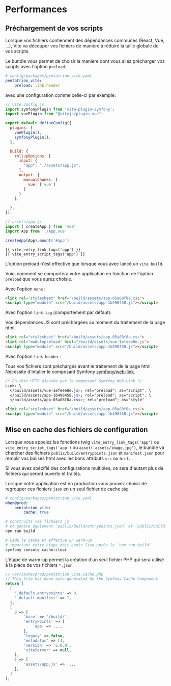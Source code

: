 # Performances

## Préchargement de vos scripts

Lorsque vos fichiers contiennent des dépendances communes (React, Vue, ...), Vite va découper vos fichiers de manière à réduire la taille globale de vos scripts.

Le bundle vous permet de choisir la manière dont vous allez précharger vos scripts avec l'option `preload`.

```yaml
# config/packages/pentatrion_vite.yaml
pentatrion_vite:
    preload: link-header
```


avec une configuration comme celle-ci par exemple:

```js
// vite.config.js
import symfonyPlugin from 'vite-plugin-symfony';
import vuePlugin from "@vitejs/plugin-vue";

export default defineConfig({
  plugins: [
    vuePlugin(),
    symfonyPlugin(),
  ],

  build: {
    rollupOptions: {
      input: {
        "app": "./assets/app.js",
      },
      output: {
        manualChunks: {
          vue: ['vue']
        }
      }
    },

  },
});
```

```js
// assets/app.js
import { createApp } from 'vue'
import App from './App.vue'

createApp(App).mount('#app')
```
```twig
{{ vite_entry_link_tags('app') }}
{{ vite_entry_script_tags('app') }}
```

L'option preload n'est effective que lorsque vous avec lancé un `vite build`.

Voici comment se comportera votre application en fonction de l'option `preload` que vous aurez choisie.


Avec l'option `none` :

```html
<link rel="stylesheet" href="/build/assets/app-05a88f8a.css">
<script type="module" src="/build/assets/app-1b490458.js"></script>
```

Avec l'option `link-tag` (comportement par défaut):

Vos dépendances JS sont préchargées au moment du traitement de la page html.

```html
<link rel="stylesheet" href="/build/assets/app-05a88f8a.css">
<link rel="modulepreload" href="/build/assets/vue-1efeee8e.js">
<script type="module" src="/build/assets/app-1b490458.js"></script>
```

Avec l'option `link-header` :

Tous vos fichiers sont préchargés avant le traitement de la page html. Nécessite d'intaller le composant Symfony [symfony/web-link](https://github.com/symfony/web-link).
```css
/* En-tête HTTP ajoutée par le composant Symfony Web-Link */
Link: \
  </build/assets/vue-1efeee8e.js>; rel="preload"; as="script", \
  </build/assets/app-1b490458.js>; rel="preload"; as="script", \
  </build/assets/app-05a88f8a.css>; rel="preload"; as="style"
```
```html
<link rel="stylesheet" href="/build/assets/app-05a88f8a.css">
<script type="module" src="/build/assets/app-1b490458.js"></script>
```


## Mise en cache des fichiers de configuration

Lorsque vous appelez les fonctions twig `vite_entry_link_tags('app')` ou `vite_entry_script_tags('app')` ou `asset('assets/image.jpg')`, le bundle va chercher des fichiers `public/build/entrypoints.json` et `manifest.json` pour remplir vos balises html avec les bons attributs `src` ou `href`.

Si vous avez spécifié des configurations multiples, ce sera d'autant plus de fichiers qui seront ouverts et traités.

Lorsque votre application est en production vous pouvez choisir de regrouper ces fichiers `json` en un seul fichier de cache `php`.

```yaml
# config/packages/pentatrion_vite.yaml
when@prod:
    pentatrion_vite:
        cache: true
```

```bash
# construits vos fichiers js
# et génère également `public/build/entrypoints.json` et `public/build/manifest.json`
npm run build

# vide le cache et effectue un warm-up
# important cette étape doit avoir lieu après le `npm run build`
symfony console cache:clear
```

L'étape de warm-up permet la création d'un seul fichier PHP qui sera utilisé à la place de vos fichiers `*.json`.

```php
// var/cache/prod/pentatrion_vite.cache.php
// This file has been auto-generated by the Symfony Cache Component.
return [
  [
    '_default.entrypoints' => 0,
    '_default.manifest' => 1,
  ],
  [
    0 => [
        'base' => '/build/',
        'entryPoints' => [
            'app' => ...,
        ],
        'legacy' => false,
        'metadatas' => [],
        'version' => '5.0.0',
        'viteServer' => null,
    ],
    1 => [
        'assets/app.js' => ...,
    ],
  ]
];
```
